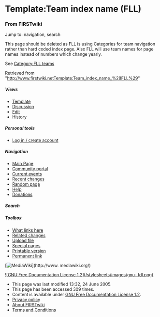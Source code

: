 # Template:Team index name (FLL)

### From FIRSTwiki

Jump to: navigation, search

This page should be deleted as FLL is using Categories for team navigation
rather than hard coded index page. Also FLL will use team names for page names
instead of numbers which change yearly.

See [Category:FLL teams](Category:FLL_teams "Category:FLL teams" )

Retrieved from
"<http://www.firstwiki.netTemplate:Team_index_name_%28FLL%29>"

##### Views

  * [Template](Template:Team_index_name_%28FLL%29)
  * [Discussion](/index.php?title=Template_talk:Team_index_name_%28FLL%29&action=edit)
  * [Edit](/index.php?title=Template:Team_index_name_%28FLL%29&action=edit)
  * [History](/index.php?title=Template:Team_index_name_%28FLL%29&action=history)

##### Personal tools

  * [Log in / create account](/index.php?title=Special:Userlogin&returnto=Template:Team_index_name_\(FLL\))

[](Main_Page "Main Page" )

##### Navigation

  * [Main Page](Main_Page)
  * [Community portal](FIRSTwiki:Community_portal)
  * [Current events](Current_events)
  * [Recent changes](Special:Recentchanges)
  * [Random page](Special:Random)
  * [Help](Help:Contents)
  * [Donations](FIRSTwiki:Site_support)

##### Search



##### Toolbox

  * [What links here](Special:Whatlinkshere/Template:Team_index_name_%28FLL%29)
  * [Related changes](Special:Recentchangeslinked/Template:Team_index_name_%28FLL%29)
  * [Upload file](Special:Upload)
  * [Special pages](Special:Specialpages)
  * [Printable version](/index.php?title=Template:Team_index_name_%28FLL%29&printable=yes)
  * [Permanent link](/index.php?title=Template:Team_index_name_%28FLL%29&oldid=37497)

[![MediaWiki](/skins/common/images/poweredby_mediawiki_88x31.png)](http://www.
mediawiki.org/)

[![GNU Free Documentation License 1.2](/stylesheets/images/gnu-
fdl.png)](http://www.gnu.org/copyleft/fdl.html)

  * This page was last modified 13:32, 24 June 2005.
  * This page has been accessed 309 times.
  * Content is available under [GNU Free Documentation License 1.2](http://www.gnu.org/copyleft/fdl.html "http://www.gnu.org/copyleft/fdl.html" ).
  * [Privacy policy](FIRSTwiki:Privacy_policy "FIRSTwiki:Privacy policy" )
  * [About FIRSTwiki](FIRSTwiki:About "FIRSTwiki:About" )
  * [Terms and Conditions](FIRSTwiki:Terms_and_conditions "FIRSTwiki:Terms and conditions" )

